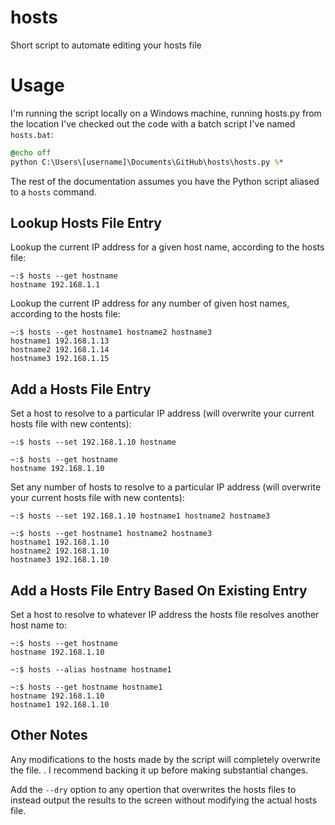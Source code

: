 hosts
=====

Short script to automate editing your hosts file

Usage
=====

I'm running the script locally on a Windows machine, running hosts.py from the location I've checked out the code with a batch script I've named `hosts.bat`:
```bat
@echo off
python C:\Users\[username]\Documents\GitHub\hosts\hosts.py %*
```

The rest of the documentation assumes you have the Python script aliased to a `hosts` command.

Lookup Hosts File Entry
-----------------------

Lookup the current IP address for a given host name, according to the hosts file:

    ~:$ hosts --get hostname
    hostname 192.168.1.1

Lookup the current IP address for any number of given host names, according to the hosts file:

    ~:$ hosts --get hostname1 hostname2 hostname3
    hostname1 192.168.1.13
    hostname2 192.168.1.14
    hostname3 192.168.1.15

Add a Hosts File Entry
----------------------

Set a host to resolve to a particular IP address (will overwrite your current hosts file with new contents):

    ~:$ hosts --set 192.168.1.10 hostname
    
    ~:$ hosts --get hostname
    hostname 192.168.1.10
    
Set any number of hosts to resolve to a particular IP address (will overwrite your current hosts file with new contents):

    ~:$ hosts --set 192.168.1.10 hostname1 hostname2 hostname3
    
    ~:$ hosts --get hostname1 hostname2 hostname3
    hostname1 192.168.1.10
    hostname2 192.168.1.10
    hostname3 192.168.1.10
    
Add a Hosts File Entry Based On Existing Entry
----------------------------------------------
    
Set a host to resolve to whatever IP address the hosts file resolves another host name to:
    
    ~:$ hosts --get hostname
    hostname 192.168.1.10

    ~:$ hosts --alias hostname hostname1
    
    ~:$ hosts --get hostname hostname1
    hostname 192.168.1.10
    hostname1 192.168.1.10
    
Other Notes
-----------

Any modifications to the hosts made by the script will completely overwrite the file. . I recommend backing it up before making substantial changes. 

Add the `--dry` option to any opertion that overwrites the hosts files to instead output the results to the screen without modifying the actual hosts file.